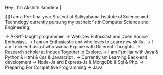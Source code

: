 Hey , I'm Akshith Ramdeni 👋

🧑‍🎓I am a Pre-final year Student at Sathyabama Institute of Science and Technology currently pursuing my bachelor's in Computer Science and Engineering.

→ A-Self-taught programmer.
→ Web Dev Enthusiast and Open Source Enthusiast. 
→ I am an Enthusiastic and who loves to Learn new skills .
→ I am Tech enthusiast who wanna Explore with Different Thoughts. 
→ Research scholar at Induce Together to Explore.
→ I am Familiar with Java & Python & Html & Css & Javascript .
→ Currently am Learning Back-end development → Node-Js and Express-Js & MongoDb & Sql & Php.
 → Preparing For Competitive Programming → Java
